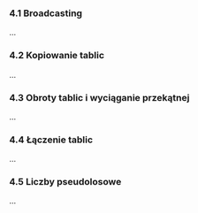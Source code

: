 ### 4.1 Broadcasting
...

### 4.2 Kopiowanie tablic
...

### 4.3 Obroty tablic i wyciąganie przekątnej
...

### 4.4 Łączenie tablic
...

### 4.5 Liczby pseudolosowe
...

